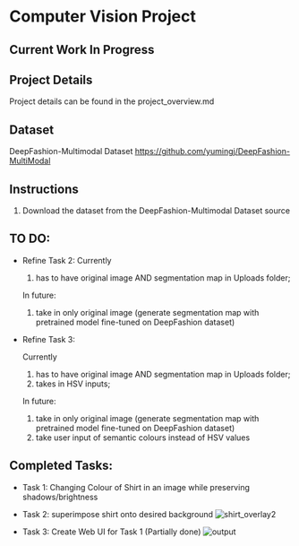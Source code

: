 # Computer Vision Project
## Current Work In Progress

## Project Details
Project details can be found in the project_overview.md 

## Dataset
DeepFashion-Multimodal Dataset https://github.com/yumingj/DeepFashion-MultiModal 

## Instructions
1. Download the dataset from the DeepFashion-Multimodal Dataset source

## TO DO:
- Refine Task 2:
    Currently
    1. has to have original image AND segmentation map in Uploads folder;
    
    In future:
    1. take in only original image (generate segmentation map with pretrained model fine-tuned on DeepFashion dataset)
    
- Refine Task 3:
  
    Currently
    1. has to have original image AND segmentation map in Uploads folder;
    2. takes in HSV inputs;
    
    In future:
    1. take in only original image (generate segmentation map with pretrained model fine-tuned on DeepFashion dataset)
    2. take user input of semantic colours instead of HSV values

## Completed Tasks:
- Task 1: Changing Colour of Shirt in an image while preserving shadows/brightness
- Task 2: superimpose shirt onto desired background
  ![shirt_overlay2](https://github.com/solarspaceclouds/ComputerVision-DeepFashion/assets/65459827/78f27f15-4e1d-4d8c-a1a4-849995dd0ab0)

- Task 3: Create Web UI for Task 1 (Partially done)
  ![output](https://github.com/solarspaceclouds/ComputerVision-DeepFashion/assets/65459827/33423f1d-492d-4f4e-a89f-91eb975cfb0b)

